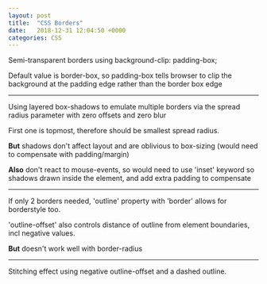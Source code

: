 ```yaml
---
layout: post
title:  "CSS Borders"
date:   2018-12-31 12:04:50 +0000
categories: CSS
---
```

<div class="transparent-border">
  <p>Semi-transparent borders using background-clip: padding-box;</p>
  <p>Default value is border-box, so padding-box tells browser to clip the background at the padding edge rather than the border box edge
</div>
<hr />
<div class="multiple-borders">
  <p>Using layered box-shadows to emulate multiple borders via the spread radius parameter with zero offsets and zero blur</p>
  <p>First one is topmost, therefore should be smallest spread radius.</p>
  <p><strong>But</strong> shadows don't affect layout and are oblivious to box-sizing (would need to compensate with padding/margin)</p>
  <p><strong>Also</strong> don't react to mouse-events, so would need to use 'inset' keyword so shadows drawn inside the element, and add extra padding to compensate</p>
</div>
<hr />
<div class="multiple-borders-2">
  <p>If only 2 borders needed, 'outline' property  with 'border' allows for borderstyle too.</p>
  <p>'outline-offset' also controls distance of outline from element boundaries, incl negative values.</p>
  <p><strong>But</strong> doesn't work well with border-radius</p>
</div>
<hr />
<div class="stitched-border">
  <p>Stitching effect using negative outline-offset and a dashed outline.</p>
</div>
